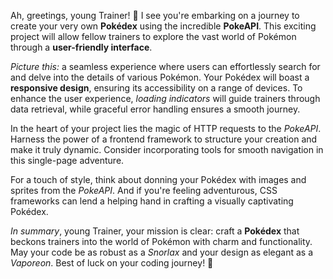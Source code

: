 Ah, greetings, young Trainer! 🌟 I see you're embarking on a journey to create your very own **Pokédex** using the incredible **PokeAPI**. This exciting project will allow fellow trainers to explore the vast world of Pokémon through a **user-friendly interface**.

*Picture this:* a seamless experience where users can effortlessly search for and delve into the details of various Pokémon. Your Pokédex will boast a **responsive design**, ensuring its accessibility on a range of devices. To enhance the user experience, *loading indicators* will guide trainers through data retrieval, while graceful error handling ensures a smooth journey.

In the heart of your project lies the magic of HTTP requests to the *PokeAPI*. Harness the power of a frontend framework  to structure your creation and make it truly dynamic. Consider incorporating tools for smooth navigation in this single-page adventure.

For a touch of style, think about donning your Pokédex with images and sprites from the *PokeAPI*. And if you're feeling adventurous, CSS frameworks can lend a helping hand in crafting a visually captivating Pokédex.

*In summary*, young Trainer, your mission is clear: craft a **Pokédex** that beckons trainers into the world of Pokémon with charm and functionality. May your code be as robust as a *Snorlax* and your design as elegant as a *Vaporeon*. Best of luck on your coding journey! 🚀